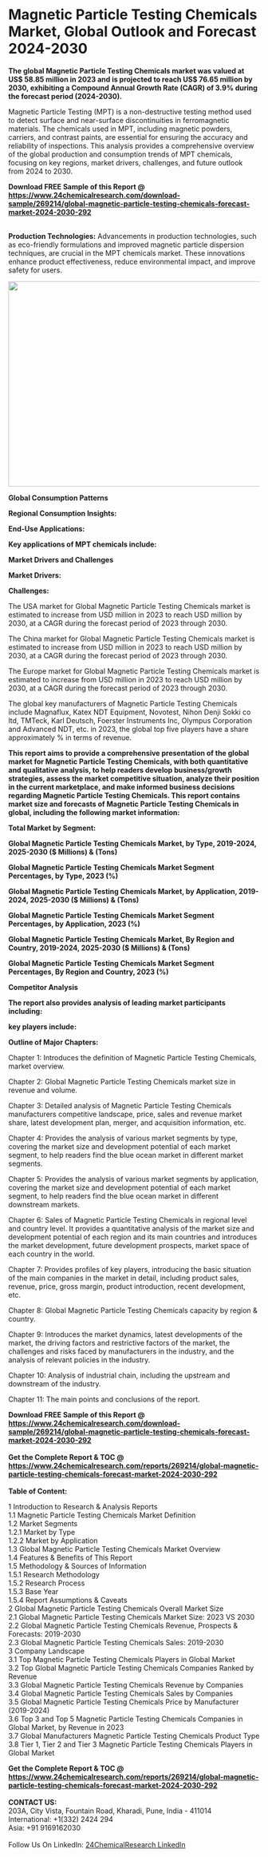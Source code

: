<h1>Magnetic Particle Testing Chemicals Market, Global Outlook and Forecast 2024-2030</h1><p><strong>The global Magnetic Particle Testing Chemicals market was valued at US$ 58.85 million in 2023 and is projected to reach US$ 76.65 million by 2030, exhibiting a Compound Annual Growth Rate (CAGR) of 3.9% during the forecast period (2024-2030).</strong></p><p>
</p><p>Magnetic Particle Testing (MPT) is a non-destructive testing method used to detect surface and near-surface discontinuities in ferromagnetic materials. The chemicals used in MPT, including magnetic powders, carriers, and contrast paints, are essential for ensuring the accuracy and reliability of inspections. This analysis provides a comprehensive overview of the global production and consumption trends of MPT chemicals, focusing on key regions, market drivers, challenges, and future outlook from 2024 to 2030.</p><div><b>Download FREE Sample of this Report @ 
            <a href="https://www.24chemicalresearch.com/download-sample/269214/global-magnetic-particle-testing-chemicals-forecast-market-2024-2030-292">
            https://www.24chemicalresearch.com/download-sample/269214/global-magnetic-particle-testing-chemicals-forecast-market-2024-2030-292</a></b></div><br><p>
</p><p><strong>Production Technologies:</strong> Advancements in production technologies, such as eco-friendly formulations and improved magnetic particle dispersion techniques, are crucial in the MPT chemicals market. These innovations enhance product effectiveness, reduce environmental impact, and improve safety for users.</p><p>
</p><p><img alt="" src="https://24chemicalresearch.com/assets/report-images/MagneticParticleTestingChemicalMarket.png" style="height:411px; width:754px"></p><p>
</p><p><strong>Global Consumption Patterns</strong></p><p>
</p><p><strong>Regional Consumption Insights:</strong></p><p>
</p><p>
</p><p><strong>End-Use Applications:</strong></p><p>
</p><p><strong>Key applications of MPT chemicals include:</strong></p><p>
</p><p>
</p><p><strong>Market Drivers and Challenges</strong></p><p>
</p><p><strong>Market Drivers:</strong></p><p>
</p><p>
</p><p><strong>Challenges:</strong></p><p>
</p><p>
</p><p>The USA market for Global Magnetic Particle Testing Chemicals market is estimated to increase from USD million in 2023 to reach USD million by 2030, at a CAGR during the forecast period of 2023 through 2030.</p><p>
</p><p>The China market for Global Magnetic Particle Testing Chemicals market is estimated to increase from USD million in 2023 to reach USD million by 2030, at a CAGR during the forecast period of 2023 through 2030.</p><p>
</p><p>The Europe market for Global Magnetic Particle Testing Chemicals market is estimated to increase from USD million in 2023 to reach USD million by 2030, at a CAGR during the forecast period of 2023 through 2030.</p><p>
</p><p>The global key manufacturers of Magnetic Particle Testing Chemicals include Magnaflux, Katex NDT Equipment, Novotest, Nihon Denji Sokki co ltd, TMTeck, Karl Deutsch, Foerster Instruments Inc, Olympus Corporation and Advanced NDT, etc. in 2023, the global top five players have a share approximately % in terms of revenue.</p><p>
</p><p><strong>This report aims to provide a comprehensive presentation of the global market for Magnetic Particle Testing Chemicals, with both quantitative and qualitative analysis, to help readers develop business/growth strategies, assess the market competitive situation, analyze their position in the current marketplace, and make informed business decisions regarding Magnetic Particle Testing Chemicals. This report contains market size and forecasts of Magnetic Particle Testing Chemicals in global, including the following market information:</strong></p><p>
</p><p>
<strong>Total Market by Segment:</strong></p><p>
<strong>Global Magnetic Particle Testing Chemicals Market, by Type, 2019-2024, 2025-2030 ($ Millions) &amp; (Tons)</strong></p><p>
<strong>Global Magnetic Particle Testing Chemicals Market Segment Percentages, by Type, 2023 (%)</strong></p><p>
</p><p>
<strong>Global Magnetic Particle Testing Chemicals Market, by Application, 2019-2024, 2025-2030 ($ Millions) &amp; (Tons)</strong></p><p>
<strong>Global Magnetic Particle Testing Chemicals Market Segment Percentages, by Application, 2023 (%)</strong></p><p>
</p><p>
<strong>Global Magnetic Particle Testing Chemicals Market, By Region and Country, 2019-2024, 2025-2030 ($ Millions) &amp; (Tons)</strong></p><p>
<strong>Global Magnetic Particle Testing Chemicals Market Segment Percentages, By Region and Country, 2023 (%)</strong></p><p>
</p><p>
<strong>Competitor Analysis</strong></p><p>
<strong>The report also provides analysis of leading market participants including:</strong></p><p>
</p><p>
</p><p><strong>key players include:</strong></p><p>
</p><p>
</p><p><strong>Outline of Major Chapters:</strong></p><p>
</p><p>Chapter 1: Introduces the definition of Magnetic Particle Testing Chemicals, market overview.</p><p>
Chapter 2: Global Magnetic Particle Testing Chemicals market size in revenue and volume.</p><p>
Chapter 3: Detailed analysis of Magnetic Particle Testing Chemicals manufacturers competitive landscape, price, sales and revenue market share, latest development plan, merger, and acquisition information, etc.</p><p>
Chapter 4: Provides the analysis of various market segments by type, covering the market size and development potential of each market segment, to help readers find the blue ocean market in different market segments.</p><p>
Chapter 5: Provides the analysis of various market segments by application, covering the market size and development potential of each market segment, to help readers find the blue ocean market in different downstream markets.</p><p>
Chapter 6: Sales of Magnetic Particle Testing Chemicals in regional level and country level. It provides a quantitative analysis of the market size and development potential of each region and its main countries and introduces the market development, future development prospects, market space of each country in the world.</p><p>
Chapter 7: Provides profiles of key players, introducing the basic situation of the main companies in the market in detail, including product sales, revenue, price, gross margin, product introduction, recent development, etc.</p><p>
Chapter 8: Global Magnetic Particle Testing Chemicals capacity by region &amp; country.</p><p>
Chapter 9: Introduces the market dynamics, latest developments of the market, the driving factors and restrictive factors of the market, the challenges and risks faced by manufacturers in the industry, and the analysis of relevant policies in the industry.</p><p>
Chapter 10: Analysis of industrial chain, including the upstream and downstream of the industry.</p><p>
Chapter 11: The main points and conclusions of the report.</p><div><b>Download FREE Sample of this Report @ 
            <a href="https://www.24chemicalresearch.com/download-sample/269214/global-magnetic-particle-testing-chemicals-forecast-market-2024-2030-292">
            https://www.24chemicalresearch.com/download-sample/269214/global-magnetic-particle-testing-chemicals-forecast-market-2024-2030-292</a></b></div><br><div><b>Get the Complete Report & TOC @ 
            <a href="https://www.24chemicalresearch.com/reports/269214/global-magnetic-particle-testing-chemicals-forecast-market-2024-2030-292">
            https://www.24chemicalresearch.com/reports/269214/global-magnetic-particle-testing-chemicals-forecast-market-2024-2030-292</a></b></div><br>
            <b>Table of Content:</b><p>1 Introduction to Research & Analysis Reports<br />
    1.1 Magnetic Particle Testing Chemicals Market Definition<br />
    1.2 Market Segments<br />
        1.2.1 Market by Type<br />
        1.2.2 Market by Application<br />
    1.3 Global Magnetic Particle Testing Chemicals Market Overview<br />
    1.4 Features & Benefits of This Report<br />
    1.5 Methodology & Sources of Information<br />
        1.5.1 Research Methodology<br />
        1.5.2 Research Process<br />
        1.5.3 Base Year<br />
        1.5.4 Report Assumptions & Caveats<br />
2 Global Magnetic Particle Testing Chemicals Overall Market Size<br />
    2.1 Global Magnetic Particle Testing Chemicals Market Size: 2023 VS 2030<br />
    2.2 Global Magnetic Particle Testing Chemicals Revenue, Prospects & Forecasts: 2019-2030<br />
    2.3 Global Magnetic Particle Testing Chemicals Sales: 2019-2030<br />
3 Company Landscape<br />
    3.1 Top Magnetic Particle Testing Chemicals Players in Global Market<br />
    3.2 Top Global Magnetic Particle Testing Chemicals Companies Ranked by Revenue<br />
    3.3 Global Magnetic Particle Testing Chemicals Revenue by Companies<br />
    3.4 Global Magnetic Particle Testing Chemicals Sales by Companies<br />
    3.5 Global Magnetic Particle Testing Chemicals Price by Manufacturer (2019-2024)<br />
    3.6 Top 3 and Top 5 Magnetic Particle Testing Chemicals Companies in Global Market, by Revenue in 2023<br />
    3.7 Global Manufacturers Magnetic Particle Testing Chemicals Product Type<br />
    3.8 Tier 1, Tier 2 and Tier 3 Magnetic Particle Testing Chemicals Players in Global Market<br />
    </p><div><b>Get the Complete Report & TOC @ 
            <a href="https://www.24chemicalresearch.com/reports/269214/global-magnetic-particle-testing-chemicals-forecast-market-2024-2030-292">
            https://www.24chemicalresearch.com/reports/269214/global-magnetic-particle-testing-chemicals-forecast-market-2024-2030-292</a></b></div><br><b>CONTACT US:</b><br>
            203A, City Vista, Fountain Road, Kharadi, Pune, India - 411014<br>
            International: +1(332) 2424 294<br>
            Asia: +91 9169162030 <br><br>
            Follow Us On LinkedIn: <a href="https://www.linkedin.com/company/24chemicalresearch/">24ChemicalResearch LinkedIn</a>